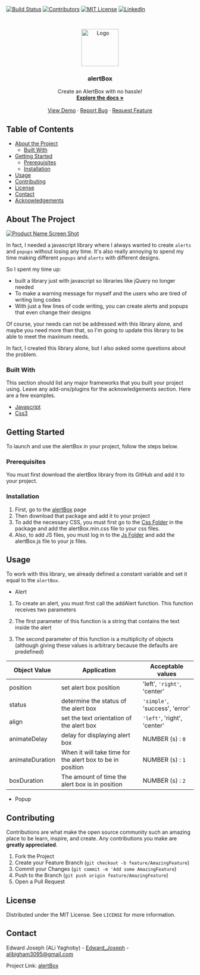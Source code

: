 [![Build Status][build-shield]]()
[![Contributors][contributors-shield]]()
[![MIT License][license-shield]][license-url]
[![LinkedIn][linkedin-shield]][linkedin-url]



<!-- PROJECT LOGO -->
<br />
<p align="center">
  <a href="https://github.com/edward-joseph/alertBox">
    <img src="https://img.techpowerup.org/190623/favicon.png" alt="Logo" width="100" height="100">
  </a>

  <h3 align="center">alertBox</h3>
  <p align="center">
    Create an AlertBox with no hassle!
    <br />
    <a href="https://github.com/edward-joseph/alertBox"><strong>Explore the docs »</strong></a>
    <br />
    <br />
    <a href="https://github.com/othneildrew/Best-README-Template">View Demo</a>
    ·
    <a href="https://github.com/edward-joseph/alertBox/issues">Report Bug</a>
    ·
    <a href="https://github.com/edward-joseph/alertBox/issues">Request Feature</a>
  </p>
</p>



<!-- TABLE OF CONTENTS -->
## Table of Contents

* [About the Project](#about-the-project)
  * [Built With](#built-with)
* [Getting Started](#getting-started)
  * [Prerequisites](#prerequisites)
  * [Installation](#installation)
* [Usage](#usage)
* [Contributing](#contributing)
* [License](#license)
* [Contact](#contact)
* [Acknowledgements](#acknowledgements)



<!-- ABOUT THE PROJECT -->
## About The Project

[![Product Name Screen Shot][product-screenshot]](https://github.com/edward-joseph/alertBox)

In fact, I needed a javascript library where I always wanted to create `alerts` and `popups` without losing any time. It's also really annoying to spend my time making different `popups` and `alerts` with different designs.

So I spent my time up:
* built a library just with javascript so libraries like jQuery no longer needed
* To make a warning message for myself and the users who are tired of writing long codes
* With just a few lines of code writing, you can create alerts and popups that even change their designs

Of course, your needs can not be addressed with this library alone, and maybe you need more than that, so I'm going to update this library to be able to meet the maximum needs.

In fact, I created this library alone, but I also asked some questions about the problem.

### Built With
This section should list any major frameworks that you built your project using. Leave any add-ons/plugins for the acknowledgements section. Here are a few examples.
* [Javascript](https://www.javascript.com)
* [Css3](http://www.css3.info)



<!-- GETTING STARTED -->
## Getting Started

To launch and use the alertBox in your project, follow the steps below.

### Prerequisites

You must first download the alertBox library from its GitHub and add it to your project.

### Installation

1. First, go to the [alertBox](https://github.com/edward-joseph/alertBox) page
2. Then download that package and add it to your project
3. To add the necessary CSS, you must first go to the [Css Folder](https://github.com/edward-joseph/alertBox/tree/master/) in the package and add the alertBox.min.css file to your css files.
4. Also, to add JS files, you must log in to the [Js Folder](https://github.com/edward-joseph/alertBox/tree/master/) and add the alertBox.js file to your js files.

<!-- USAGE EXAMPLES -->
## Usage

To work with this library, we already defined a constant variable and set it equal to the `alertBox`.

* Alert
1. To create an alert, you must first call the addAlert function. This function receives two parameters

2. The first parameter of this function is a string that contains the text inside the alert

3. The second parameter of this function is a multiplicity of objects (although giving these values is arbitrary because the defaults are predefined)


| Object Value     | Application   | Acceptable values |
| -------------    | ------------- | ----------------- |
| position         | set alert box position  | 'left', `'right'`, 'center' |
| status           | determine the status of the alert box  | `'simple'`, 'success', 'error'      |
| align            | set the text orientation of the alert box  | `'left'`, 'right', 'center'      |
| animateDelay     | delay for displaying alert box  | NUMBER (s) : `0`     |
| animateDuration  | When it will take time for the alert box to be in position  | NUMBER (s) : `1`      |
| boxDuration      | The amount of time the alert box is in position  | NUMBER (s) : `2`     |


* Popup

<!-- CONTRIBUTING -->
## Contributing

Contributions are what make the open source community such an amazing place to be learn, inspire, and create. Any contributions you make are **greatly appreciated**.

1. Fork the Project
2. Create your Feature Branch (`git checkout -b feature/AmazingFeature`)
3. Commit your Changes (`git commit -m 'Add some AmazingFeature`)
4. Push to the Branch (`git push origin feature/AmazingFeature`)
5. Open a Pull Request



<!-- LICENSE -->
## License

Distributed under the MIT License. See `LICENSE` for more information.



<!-- CONTACT -->
## Contact

Edward Joseph (ALi Yaghoby) - [Edward_Joseph](https://t.me/Edward_Joseph) - alibigham3095@gmail.com

Project Link: [alertBox](https://github.com/edward-joseph/alertBox)


<!-- MARKDOWN LINKS & IMAGES -->
[build-shield]: https://img.shields.io/badge/build-passing-brightgreen.svg?style=flat-square
[contributors-shield]: https://img.shields.io/badge/contributors-1-orange.svg?style=flat-square
[license-shield]: https://img.shields.io/badge/license-MIT-blue.svg?style=flat-square
[license-url]: https://choosealicense.com/licenses/mit
[linkedin-shield]: https://img.shields.io/badge/-LinkedIn-black.svg?style=flat-square&logo=linkedin&colorB=555
[linkedin-url]: https://linkedin.com/in/othneildrew
[product-screenshot]: https://img.techpowerup.org/190623/screenshot.png
